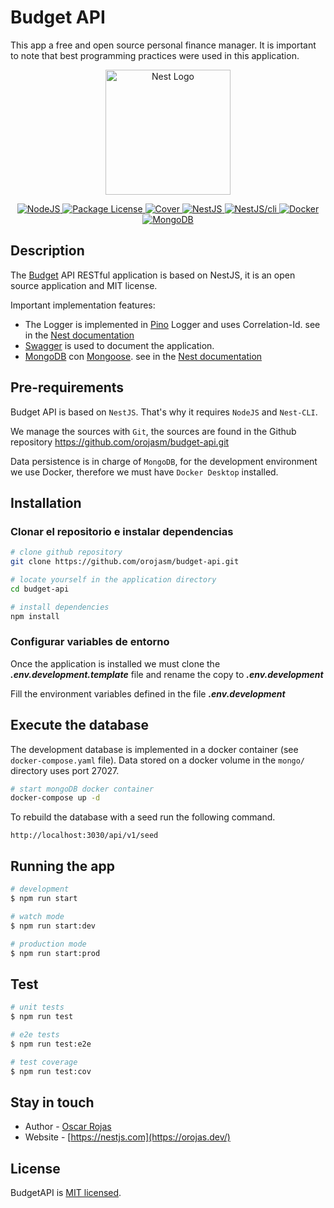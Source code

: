# Budget API

This app a free and open source personal finance manager. It is important to note that best programming practices were used in this application.

<p align="center">
  <a href="http://nestjs.com/" target="blank"><img src="https://nestjs.com/img/logo-small.svg" width="200" alt="Nest Logo" /></a>
</p>

<p align="center">
  <a href="https://nodejs.org/en" target="_blank">
    <img alt="NodeJS" src="https://img.shields.io/badge/node-v20.14.0-blue">
  </a>
  <a href="https://www.npmjs.com/~nestjscore" target="_blank">
    <img alt="Package License" src="https://img.shields.io/npm/l/@nestjs/core.svg"/>
  </a>
  <a href="https://coveralls.io/github/nestjs/nest?branch=master" target="_blank">
    <img src="https://coveralls.io/repos/github/nestjs/nest/badge.svg?branch=master#9" alt="Cover" />
  </a>
  <a href="https://nestjs.com/" target="_blank">
    <img alt="NestJS" src="https://img.shields.io/badge/nestjs-v10.0.0-blue?logo=nestjs&logoColor=%23E0234E">
  </a>
  <a href="https://nestjs.com/" target="_blank">
    <img alt="NestJS/cli" src="https://img.shields.io/badge/nestjs%2Fcli-v10.3.1-blue?logo=nestjs&logoColor=%23E0234E">
  </a>
  <a href="https://www.docker.com/" target="_blank">
    <img alt="Docker" src="https://img.shields.io/badge/docker-v26.1.1-blue?logo=docker&logoColor=%232496ED">
  </a>
  <a href="https://www.mongodb.com/" target="_blank">
    <img alt="MongoDB" src="https://img.shields.io/badge/mongodb-v5.0.27-blue?logo=mongodb&logoColor=%2347A248">
  </a>

## Description

The [Budget](https://github.com/orojasm/budget-api) API RESTful application is based on NestJS, it is an open source application and MIT license.

Important implementation features:
* The Logger is implemented in [Pino](https://github.com/pinojs/pino) Logger and uses Correlation-Id. see in the [Nest documentation](https://docs.nestjs.com/techniques/logger)
* [Swagger](https://swagger.io/) is used to document the application.
* [MongoDB](https://www.mongodb.com/) con [Mongoose](https://mongoosejs.com/). see in the [Nest documentation](https://docs.nestjs.com/techniques/mongodb)


## Pre-requirements

Budget API is based on `NestJS`. That's why it requires `NodeJS` and `Nest-CLI`.

We manage the sources with `Git`, the sources are found in the Github repository https://github.com/orojasm/budget-api.git

Data persistence is in charge of `MongoDB`, for the development environment we use Docker, therefore we must have `Docker Desktop` installed.

## Installation

### Clonar el repositorio e instalar dependencias

```bash
# clone github repository
git clone https://github.com/orojasm/budget-api.git

# locate yourself in the application directory
cd budget-api

# install dependencies
npm install
```
### Configurar variables de entorno

Once the application is installed we must clone the ___.env.development.template___ file and rename the copy to ___.env.development___

Fill the environment variables defined in the file ___.env.development___

## Execute the database

The development database is implemented in a docker container (see `docker-compose.yaml` file).
Data stored on a docker volume in the `mongo/` directory uses port 27027.

```bash
# start mongoDB docker container
docker-compose up -d
```

To rebuild the database with a seed run the following command.

```http
http://localhost:3030/api/v1/seed
```

## Running the app

```bash
# development
$ npm run start

# watch mode
$ npm run start:dev

# production mode
$ npm run start:prod
```

## Test

```bash
# unit tests
$ npm run test

# e2e tests
$ npm run test:e2e

# test coverage
$ npm run test:cov
```

## Stay in touch

- Author - [Oscar Rojas](https://github.com/orojasm/)
- Website - [https://nestjs.com](https://orojas.dev/)

## License

BudgetAPI is [MIT licensed](LICENSE).
